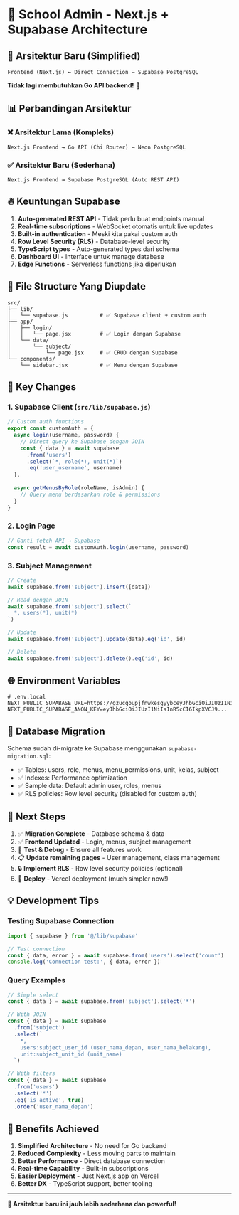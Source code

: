 # 🚀 School Admin - Next.js + Supabase Architecture

## 🎯 Arsitektur Baru (Simplified)

```
Frontend (Next.js) ← Direct Connection → Supabase PostgreSQL
```

**Tidak lagi membutuhkan Go API backend!** 🎉

## 📊 Perbandingan Arsitektur

### ❌ Arsitektur Lama (Kompleks)
```
Next.js Frontend → Go API (Chi Router) → Neon PostgreSQL
```

### ✅ Arsitektur Baru (Sederhana)
```
Next.js Frontend → Supabase PostgreSQL (Auto REST API)
```

## 🔥 Keuntungan Supabase

1. **Auto-generated REST API** - Tidak perlu buat endpoints manual
2. **Real-time subscriptions** - WebSocket otomatis untuk live updates
3. **Built-in authentication** - Meski kita pakai custom auth
4. **Row Level Security (RLS)** - Database-level security
5. **TypeScript types** - Auto-generated types dari schema
6. **Dashboard UI** - Interface untuk manage database
7. **Edge Functions** - Serverless functions jika diperlukan

## 📂 File Structure Yang Diupdate

```
src/
├── lib/
│   └── supabase.js          # ✅ Supabase client + custom auth
├── app/
│   ├── login/
│   │   └── page.jsx         # ✅ Login dengan Supabase
│   └── data/
│       └── subject/
│           └── page.jsx     # ✅ CRUD dengan Supabase
└── components/
    └── sidebar.jsx          # ✅ Menu dengan Supabase
```

## 🔧 Key Changes

### 1. Supabase Client (`src/lib/supabase.js`)
```javascript
// Custom auth functions
export const customAuth = {
  async login(username, password) {
    // Direct query ke Supabase dengan JOIN
    const { data } = await supabase
      .from('users')
      .select(`*, role(*), unit(*)`)
      .eq('user_username', username)
  },
  
  async getMenusByRole(roleName, isAdmin) {
    // Query menu berdasarkan role & permissions
  }
}
```

### 2. Login Page
```javascript
// Ganti fetch API → Supabase
const result = await customAuth.login(username, password)
```

### 3. Subject Management
```javascript
// Create
await supabase.from('subject').insert([data])

// Read dengan JOIN
await supabase.from('subject').select(`
  *, users(*), unit(*)
`)

// Update
await supabase.from('subject').update(data).eq('id', id)

// Delete
await supabase.from('subject').delete().eq('id', id)
```

## 🌐 Environment Variables

```env
# .env.local
NEXT_PUBLIC_SUPABASE_URL=https://gzucqoupjfnwkesgyybceyJhbGciOiJIUzI1NiIsInR5cCI6IkpXVCJ9.pooler.supabase.com
NEXT_PUBLIC_SUPABASE_ANON_KEY=eyJhbGciOiJIUzI1NiIsInR5cCI6IkpXVCJ9...
```

## 🔐 Database Migration

Schema sudah di-migrate ke Supabase menggunakan `supabase-migration.sql`:

- ✅ Tables: users, role, menus, menu_permissions, unit, kelas, subject
- ✅ Indexes: Performance optimization
- ✅ Sample data: Default admin user, roles, menus
- ✅ RLS policies: Row level security (disabled for custom auth)

## 🚦 Next Steps

1. ✅ **Migration Complete** - Database schema & data
2. ✅ **Frontend Updated** - Login, menus, subject management
3. 🔄 **Test & Debug** - Ensure all features work
4. 📋 **Update remaining pages** - User management, class management
5. 🔒 **Implement RLS** - Row level security policies (optional)
6. 🚀 **Deploy** - Vercel deployment (much simpler now!)

## 💡 Development Tips

### Testing Supabase Connection
```javascript
import { supabase } from '@/lib/supabase'

// Test connection
const { data, error } = await supabase.from('users').select('count')
console.log('Connection test:', { data, error })
```

### Query Examples
```javascript
// Simple select
const { data } = await supabase.from('subject').select('*')

// With JOIN
const { data } = await supabase
  .from('subject')
  .select(`
    *,
    users:subject_user_id (user_nama_depan, user_nama_belakang),
    unit:subject_unit_id (unit_name)
  `)

// With filters
const { data } = await supabase
  .from('users')
  .select('*')
  .eq('is_active', true)
  .order('user_nama_depan')
```

## 🎯 Benefits Achieved

1. **Simplified Architecture** - No need for Go backend
2. **Reduced Complexity** - Less moving parts to maintain
3. **Better Performance** - Direct database connection
4. **Real-time Capability** - Built-in subscriptions
5. **Easier Deployment** - Just Next.js app on Vercel
6. **Better DX** - TypeScript support, better tooling

---

**🎉 Arsitektur baru ini jauh lebih sederhana dan powerful!**
